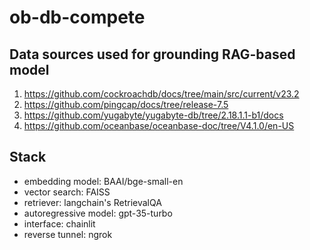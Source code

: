 # ob-db-compete

## Data sources used for grounding RAG-based model

1. https://github.com/cockroachdb/docs/tree/main/src/current/v23.2
2. https://github.com/pingcap/docs/tree/release-7.5
3. https://github.com/yugabyte/yugabyte-db/tree/2.18.1.1-b1/docs
4. https://github.com/oceanbase/oceanbase-doc/tree/V4.1.0/en-US

## Stack

* embedding model: BAAI/bge-small-en
* vector search: FAISS 
* retriever: langchain's RetrievalQA 
* autoregressive model: gpt-35-turbo 
* interface: chainlit 
* reverse tunnel: ngrok 

